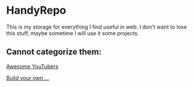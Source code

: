 # HandyRepo

This is my storage for everything I find useful in web. I don't want to lose this stuff, maybe sometime I will use it some projects.

## Cannot categorize them:

[Awesome YouTubers](https://github.com/JoseDeFreitas/awesome-youtubers)

[Build your own ...](https://github.com/danistefanovic/build-your-own-x)